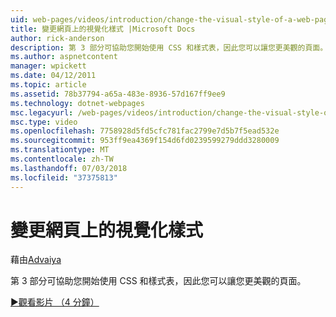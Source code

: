 ```yaml
---
uid: web-pages/videos/introduction/change-the-visual-style-of-a-web-page
title: 變更網頁上的視覺化樣式 |Microsoft Docs
author: rick-anderson
description: 第 3 部分可協助您開始使用 CSS 和樣式表，因此您可以讓您更美觀的頁面。
ms.author: aspnetcontent
manager: wpickett
ms.date: 04/12/2011
ms.topic: article
ms.assetid: 78b37794-a65a-483e-8936-57d167ff9ee9
ms.technology: dotnet-webpages
msc.legacyurl: /web-pages/videos/introduction/change-the-visual-style-of-a-web-page
msc.type: video
ms.openlocfilehash: 7758928d5fd5cfc781fac2799e7d5b7f5ead532e
ms.sourcegitcommit: 953ff9ea4369f154d6fd0239599279ddd3280009
ms.translationtype: MT
ms.contentlocale: zh-TW
ms.lasthandoff: 07/03/2018
ms.locfileid: "37375813"
---
```

<a name="change-the-visual-style-of-a-web-page"></a>變更網頁上的視覺化樣式
====================
藉由[Advaiya](https://twitter.com/Advaiyasolns)

第 3 部分可協助您開始使用 CSS 和樣式表，因此您可以讓您更美觀的頁面。

[&#9654;觀看影片 （4 分鐘）](https://channel9.msdn.com/Blogs/ASP-NET-Site-Videos/change-the-visual-style-of-a-web-page)
